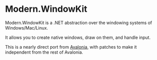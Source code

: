 # Modern.WindowKit

Modern.WindowKit is a .NET abstraction over the windowing systems of Windows/Mac/Linux.

It allows you to create native windows, draw on them, and handle input.

This is a nearly direct port from [Avalonia](https://github.com/AvaloniaUI/Avalonia), with patches to make it independent from the rest of Avalonia.